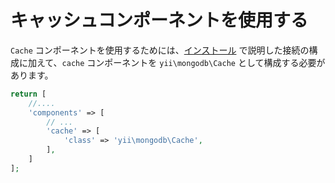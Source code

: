 キャッシュコンポーネントを使用する
==================================

`Cache` コンポーネントを使用するためには、[インストール](installation.md) で説明した接続の構成に加えて、`cache` コンポーネントを `yii\mongodb\Cache` として構成する必要があります。

```php
return [
    //....
    'components' => [
        // ...
        'cache' => [
            'class' => 'yii\mongodb\Cache',
        ],
    ]
];
```
